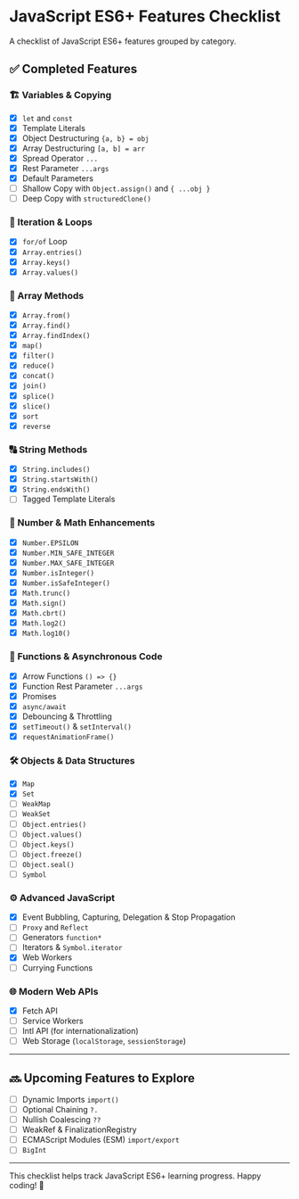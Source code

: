 # JavaScript ES6+ Features Checklist

A checklist of JavaScript ES6+ features grouped by category.

## ✅ Completed Features

### 🏗️ Variables & Copying
- [x] `let` and `const`
- [x] Template Literals
- [x] Object Destructuring `{a, b} = obj`
- [x] Array Destructuring `[a, b] = arr`
- [x] Spread Operator `...`
- [x] Rest Parameter `...args`
- [x] Default Parameters
- [ ] Shallow Copy with `Object.assign()` and `{ ...obj }`
- [ ] Deep Copy with `structuredClone()`

### 🔄 Iteration & Loops
- [x] `for/of` Loop
- [x] `Array.entries()`
- [x] `Array.keys()`
- [x] `Array.values()`

### 🔢 Array Methods
- [x] `Array.from()`
- [x] `Array.find()`
- [x] `Array.findIndex()`
- [x] `map()`
- [x] `filter()`
- [x] `reduce()`
- [x] `concat()`
- [x] `join()`
- [x] `splice()`
- [x] `slice()`
- [x] `sort`
- [x] `reverse`

### 🔠 String Methods
- [x] `String.includes()`
- [x] `String.startsWith()`
- [x] `String.endsWith()`
- [ ] Tagged Template Literals

### 🔢 Number & Math Enhancements
- [x] `Number.EPSILON`
- [x] `Number.MIN_SAFE_INTEGER`
- [x] `Number.MAX_SAFE_INTEGER`
- [x] `Number.isInteger()`
- [x] `Number.isSafeInteger()`
- [x] `Math.trunc()`
- [x] `Math.sign()`
- [x] `Math.cbrt()`
- [x] `Math.log2()`
- [x] `Math.log10()`

### 🚀 Functions & Asynchronous Code
- [x] Arrow Functions `() => {}`  
- [x] Function Rest Parameter `...args`
- [x] Promises
- [x] `async/await`
- [x] Debouncing & Throttling
- [x] `setTimeout()` & `setInterval()`
- [x] `requestAnimationFrame()`

### 🛠️ Objects & Data Structures
- [x] `Map`
- [x] `Set`
- [ ] `WeakMap`
- [ ] `WeakSet`
- [ ] `Object.entries()`
- [ ] `Object.values()`
- [ ] `Object.keys()`
- [ ] `Object.freeze()`
- [ ] `Object.seal()`
- [ ] `Symbol`

### ⚙️ Advanced JavaScript
- [x] Event Bubbling, Capturing, Delegation & Stop Propagation
- [ ] `Proxy` and `Reflect`
- [ ] Generators `function*`
- [ ] Iterators & `Symbol.iterator`
- [x] Web Workers
- [ ] Currying Functions

### 🌐 Modern Web APIs
- [x] Fetch API
- [ ] Service Workers
- [ ] Intl API (for internationalization)
- [ ] Web Storage (`localStorage`, `sessionStorage`)

---

## 🔜 Upcoming Features to Explore
- [ ] Dynamic Imports `import()`
- [ ] Optional Chaining `?.`
- [ ] Nullish Coalescing `??`
- [ ] WeakRef & FinalizationRegistry
- [ ] ECMAScript Modules (ESM) `import/export`
- [ ] `BigInt`

---

This checklist helps track JavaScript ES6+ learning progress. Happy coding! 🚀